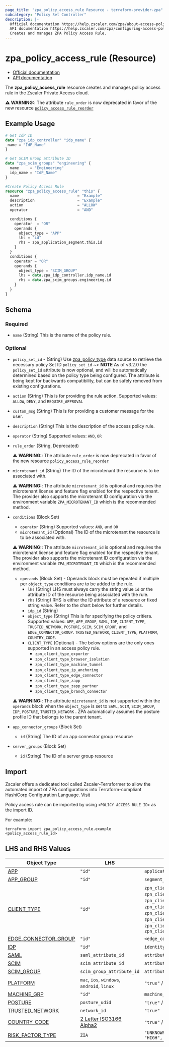 ```yaml
---
page_title: "zpa_policy_access_rule Resource - terraform-provider-zpa"
subcategory: "Policy Set Controller"
description: |-
  Official documentation https://help.zscaler.com/zpa/about-access-policy
  API documentation https://help.zscaler.com/zpa/configuring-access-policies-using-api
  Creates and manages ZPA Policy Access Rule.
---
```


# zpa_policy_access_rule (Resource)

* [Official documentation](https://help.zscaler.com/zpa/about-access-policy)
* [API documentation](https://help.zscaler.com/zpa/configuring-access-policies-using-api)

The **zpa_policy_access_rule** resource creates and manages policy access rule in the Zscaler Private Access cloud.

  ⚠️ **WARNING:**: The attribute ``rule_order`` is now deprecated in favor of the new resource  [``policy_access_rule_reorder``](zpa_policy_access_rule_reorder.md)

## Example Usage

```terraform
# Get IdP ID
data "zpa_idp_controller" "idp_name" {
 name = "IdP_Name"
}

# Get SCIM Group attribute ID
data "zpa_scim_groups" "engineering" {
  name     = "Engineering"
  idp_name = "IdP_Name"
}

#Create Policy Access Rule
resource "zpa_policy_access_rule" "this" {
  name                          = "Example"
  description                   = "Example"
  action                        = "ALLOW"
  operator                      = "AND"

  conditions {
    operator  = "OR"
    operands {
      object_type = "APP"
      lhs = "id"
      rhs = zpa_application_segment.this.id
    }
  }
  conditions {
    operator = "OR"
    operands {
      object_type = "SCIM_GROUP"
      lhs = data.zpa_idp_controller.idp_name.id
      rhs = data.zpa_scim_groups.engineering.id
    }
  }
}
```

## Schema

### Required

- `name` (String) This is the name of the policy rule.

### Optional

- `policy_set_id` - (String) Use [zpa_policy_type](https://registry.terraform.io/providers/zscaler/zpa/latest/docs/data-sources/zpa_policy_type) data source to retrieve the necessary policy Set ID ``policy_set_id``
    ~> **NOTE** As of v3.2.0 the ``policy_set_id`` attribute is now optional, and will be automatically determined based on the policy type being configured. The attribute is being kept for backwards compatibility, but can be safely removed from existing configurations.
    
- `action` (String) This is for providing the rule action. Supported values: ``ALLOW``, ``DENY``, and ``REQUIRE_APPROVAL``
- `custom_msg` (String) This is for providing a customer message for the user.
- `description` (String) This is the description of the access policy rule.
- `operator` (String) Supported values: ``AND``, ``OR``
- `rule_order` (String, Deprecated)

  ⚠️ **WARNING:**: The attribute ``rule_order`` is now deprecated in favor of the new resource  [``policy_access_rule_reorder``](zpa_policy_access_rule_reorder.md)

- `microtenant_id` (String) The ID of the microtenant the resource is to be associated with.

  ⚠️ **WARNING:**: The attribute ``microtenant_id`` is optional and requires the microtenant license and feature flag enabled for the respective tenant. The provider also supports the microtenant ID configuration via the environment variable `ZPA_MICROTENANT_ID` which is the recommended method.

- `conditions` (Block Set) 
  - `operator` (String) Supported values: ``AND``, and ``OR``
  - `microtenant_id` (Optional) The ID of the microtenant the resource is to be associated with.

  ⚠️ **WARNING:**: The attribute ``microtenant_id`` is optional and requires the microtenant license and feature flag enabled for the respective tenant. The provider also supports the microtenant ID configuration via the environment variable `ZPA_MICROTENANT_ID` which is the recommended method.

  - `operands` (Block Set)  - Operands block must be repeated if multiple per `object_type` conditions are to be added to the rule.
    - `lhs` (String) LHS must always carry the string value ``id`` or the attribute ID of the resource being associated with the rule.
    - `rhs` (String) RHS is either the ID attribute of a resource or fixed string value. Refer to the chart below for further details.
    - `idp_id` (String)
    - `object_type` (String) This is for specifying the policy critiera. Supported values: `APP`, `APP_GROUP`, `SAML`, `IDP`, `CLIENT_TYPE`, `TRUSTED_NETWORK`, `POSTURE`, `SCIM`, `SCIM_GROUP`, and `EDGE_CONNECTOR_GROUP`. `TRUSTED_NETWORK`, `CLIENT_TYPE`, `PLATFORM`, `COUNTRY_CODE`.
    - `CLIENT_TYPE` (Optional) - The below options are the only ones supported in an access policy rule.
      - `zpn_client_type_exporter`
      - `zpn_client_type_browser_isolation`
      - `zpn_client_type_machine_tunnel`
      - `zpn_client_type_ip_anchoring`
      - `zpn_client_type_edge_connector`
      - `zpn_client_type_zapp`
      - `zpn_client_type_zapp_partner`
      - `zpn_client_type_branch_connector`

  ⚠️ **WARNING:**: The attribute ``microtenant_id`` is not supported within the `operands` block when the `object_type` is set to `SAML`, `SCIM`, `SCIM_GROUP`, `IDP`, `POSTURE`, `TRUSTED_NETWORK` . ZPA automatically assumes the posture profile ID that belongs to the parent tenant.

- `app_connector_groups` (Block Set)
  * `id` (String) The ID of an app connector group resource

- `server_groups` (Block Set)
  * `id` (String) The ID of a server group resource

## Import

Zscaler offers a dedicated tool called Zscaler-Terraformer to allow the automated import of ZPA configurations into Terraform-compliant HashiCorp Configuration Language.
[Visit](https://github.com/zscaler/zscaler-terraformer)

Policy access rule can be imported by using `<POLICY ACCESS RULE ID>` as the import ID.

For example:

```shell
terraform import zpa_policy_access_rule.example <policy_access_rule_id>
```

## LHS and RHS Values

| Object Type | LHS| RHS
|----------|-----------|----------
| [APP](https://registry.terraform.io/providers/zscaler/zpa/latest/docs/resources/zpa_application_segment) | ``"id"`` | ``application_segment_id`` |
| [APP_GROUP](https://registry.terraform.io/providers/zscaler/zpa/latest/docs/resources/zpa_segment_group) | ``"id"`` | ``segment_group_id``|
| [CLIENT_TYPE](https://registry.terraform.io/providers/zscaler/zpa/latest/docs/data-sources/zpa_access_policy_client_types) | ``"id"`` | ``zpn_client_type_zappl``, ``zpn_client_type_exporter``, ``zpn_client_type_browser_isolation``, ``zpn_client_type_ip_anchoring``, ``zpn_client_type_edge_connector``, ``zpn_client_type_branch_connector``,  ``zpn_client_type_zapp_partner``, ``zpn_client_type_zapp``  |
| [EDGE_CONNECTOR_GROUP](https://registry.terraform.io/providers/zscaler/zpa/latest/docs/data-sources/zpa_cloud_connector_group) | ``"id"`` | ``<edge_connector_id>`` |
| [IDP](https://registry.terraform.io/providers/zscaler/zpa/latest/docs/data-sources/zpa_idp_controller) | ``"id"`` | ``identity_provider_id`` |
| [SAML](https://registry.terraform.io/providers/zscaler/zpa/latest/docs/data-sources/zpa_saml_attribute) | ``saml_attribute_id``  | ``attribute_value_to_match`` |
| [SCIM](https://registry.terraform.io/providers/zscaler/zpa/latest/docs/data-sources/zpa_scim_attribute_header) | ``scim_attribute_id``  | ``attribute_value_to_match``  |
| [SCIM_GROUP](https://registry.terraform.io/providers/zscaler/zpa/latest/docs/data-sources/zpa_scim_groups) | ``scim_group_attribute_id``  | ``attribute_value_to_match``  |
| [PLATFORM](https://registry.terraform.io/providers/zscaler/zpa/latest/docs/resources/zpa_policy_access_rule) | ``mac``, ``ios``, ``windows``, ``android``, ``linux`` | ``"true"`` / ``"false"`` |
| [MACHINE_GRP](https://registry.terraform.io/providers/zscaler/zpa/latest/docs/data-sources/zpa_machine_group) | ``"id"`` | ``machine_group_id`` |
| [POSTURE](https://registry.terraform.io/providers/zscaler/zpa/latest/docs/data-sources/zpa_posture_profile) | ``posture_udid``  | ``"true"`` / ``"false"`` |
| [TRUSTED_NETWORK](https://registry.terraform.io/providers/zscaler/zpa/latest/docs/data-sources/zpa_trusted_network) | ``network_id``  | ``"true"`` |
| [COUNTRY_CODE](https://registry.terraform.io/providers/zscaler/zpa/latest/docs/data-sources/zpa_access_policy_platforms) | [2 Letter ISO3166 Alpha2](https://en.wikipedia.org/wiki/List_of_ISO_3166_country_codes)  | ``"true"`` / ``"false"`` |
| [RISK_FACTOR_TYPE](https://registry.terraform.io/providers/zscaler/zpa/latest/docs/resources/zpa_policy_access_rule) | ``ZIA``  | ``"UNKNOWN", "LOW", "MEDIUM", "HIGH", "CRITICAL"`` |
